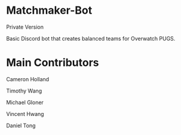 # Matchmaker-Bot
Private Version


Basic Discord bot that creates balanced teams for Overwatch PUGS.



# Main Contributors
Cameron Holland

Timothy Wang

Michael Gloner

Vincent Hwang

Daniel Tong
